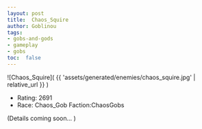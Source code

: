 ```yaml
---
layout: post
title:  Chaos_Squire
author: Goblinou
tags:
- gobs-and-gods
- gameplay
- gobs
toc:  false
---
```


![Chaos_Squire]( {{ 'assets/generated/enemies/chaos_squire.jpg' | relative_url }} )
- Rating: 2691
- Race: Chaos_Gob  Faction:ChaosGobs

(Details coming soon... )